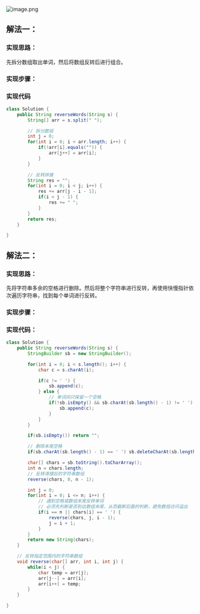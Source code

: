 ![image.png](https://gitee.com/roada/drawingBed/raw/main/blog/1699252998665-25271029-7876-42f7-a4e4-03bcfd999d50.png)
## 解法一：
### 实现思路：
先拆分数组取出单词，然后将数组反转后进行组合。
### 实现步骤：
### 实现代码
```java
class Solution {
	public String reverseWords(String s) {
		String[] arr = s.split(" ");

		// 拆分数组
		int j = 0;
		for(int i = 0; i < arr.length; i++) {
			if(!arr[i].equals("")) {
				arr[j++] = arr[i];
			}
		}

		// 反转拼接
		String res = "";	
		for(int i = 0; i < j; i++) {
			res += arr[j - i - 1];
			if(i < j - 1) {
				res += " ";
			}
		}
		return res;
	}

}
```
## 解法二：
### 实现思路：
先将字符串多余的空格进行删除。然后将整个字符串进行反转，再使用快慢指针依次遍历字符串，找到每个单词进行反转。
### 实现步骤：
### 实现代码：
```java
class Solution {
	public String reverseWords(String s) {
		StringBuilder sb = new StringBuilder();

		for(int i = 0; i < s.length(); i++) {
			char c = s.charAt(i);

			if(c != ' ') {
				sb.append(c);
			} else {
				// 单词间只保留一个空格
				if(!sb.isEmpty() && sb.charAt(sb.length() - 1) != ' ') {
					sb.append(c);
				}
			}
		}

		if(sb.isEmpty()) return "";

		// 删除末尾空格
		if(sb.charAt(sb.length() - 1) == ' ') sb.deleteCharAt(sb.length() - 1);

		char[] chars = sb.toString().toCharArray();
		int n = chars.length;
		// 反转清理后的字符串数组
		reverse(chars, 0, n - 1);

		int j = 0;
		for(int i = 0; i <= n; i++) {
			// 遇到空格或数组末尾反转单词
			// 必须先判断是否到达数组末尾，从而截断后面的判断，避免数组访问溢出
			if(i == n || chars[i] == ' ') {
				reverse(chars, j, i - 1);
				j = i + 1;
			}
		}
		return new String(chars);
	}

	// 反转指定范围内的字符串数组
	void reverse(char[] arr, int i, int j) {
		while(i < j) {
			char temp = arr[j];
			arr[j--] = arr[i];
			arr[i++] = temp;
		}
	}

}
```
